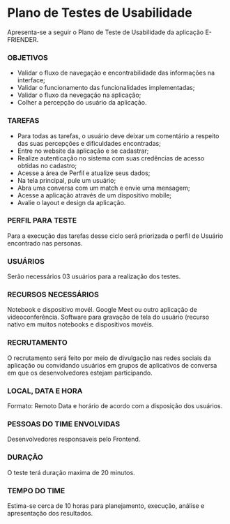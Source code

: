 # Plano de Testes de Usabilidade

Apresenta-se a seguir o Plano de Teste de Usabilidade da aplicação E-FRIENDER.

### OBJETIVOS

- Validar o fluxo de navegação e encontrabilidade das informações na interface;
- Validar o funcionamento das funcionalidades implementadas;
- Validar o fluxo da nevegação na aplicação;
- Colher a percepção do usuário da aplicação.

### TAREFAS

- Para todas as tarefas, o usuário deve deixar um comentário a respeito das suas percepções e dificuldades encontradas;
- Entre no website da aplicação e se cadastrar; 
- Realize autenticação no sistema com suas credências de acesso obtidas no cadastro; 
- Acesse a área de Perfil e atualize seus dados;
- Na tela principal, pule um usuário;  
- Abra uma conversa com um match e envie uma mensagem;
- Acesse a aplicação através de um dispositivo mobile;
- Avalie o layout e design da aplicação.

### PERFIL PARA TESTE

Para a execução das tarefas desse ciclo será priorizada o perfil de Usuário encontrado nas personas.

### USUÁRIOS

Serão necessários 03 usuários para a realização dos testes.

### RECURSOS NECESSÁRIOS

Notebook e dispositivo movél. Google Meet ou outro aplicação de videoconferência. Software para gravação de tela do usuário (recurso nativo em muitos notebooks e dispositivos movéis.

### RECRUTAMENTO 

O recrutamento será feito por meio de divulgação nas redes sociais da aplicação ou convidando usuários em grupos de aplicativos de conversa em que os desenvolvedores estejam participando.

### LOCAL, DATA E HORA

Formato: Remoto
Data e horário de acordo com a disposição dos usuários.

### PESSOAS DO TIME ENVOLVIDAS

Desenvolvedores responsaveis pelo Frontend.

### DURAÇÃO

O teste terá duração maxima de 20 minutos.

### TEMPO DO TIME

Estima-se cerca de 10 horas para planejamento, execução, análise e apresentação dos resultados.



